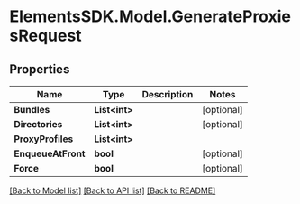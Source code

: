 # ElementsSDK.Model.GenerateProxiesRequest

## Properties

Name | Type | Description | Notes
------------ | ------------- | ------------- | -------------
**Bundles** | **List&lt;int&gt;** |  | [optional] 
**Directories** | **List&lt;int&gt;** |  | [optional] 
**ProxyProfiles** | **List&lt;int&gt;** |  | 
**EnqueueAtFront** | **bool** |  | [optional] 
**Force** | **bool** |  | [optional] 

[[Back to Model list]](../README.md#documentation-for-models) [[Back to API list]](../README.md#documentation-for-api-endpoints) [[Back to README]](../README.md)

